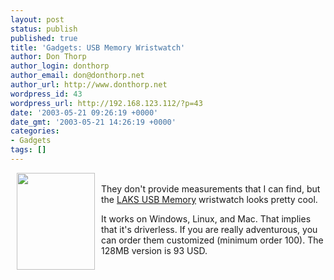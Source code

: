 ```yaml
---
layout: post
status: publish
published: true
title: 'Gadgets: USB Memory Wristwatch'
author: Don Thorp
author_login: donthorp
author_email: don@donthorp.net
author_url: http://www.donthorp.net
wordpress_id: 43
wordpress_url: http://192.168.123.112/?p=43
date: '2003-05-21 09:26:19 +0000'
date_gmt: '2003-05-21 14:26:19 +0000'
categories:
- Gadgets
tags: []
---
```

<p>
<img src="http://www.laks.com/new.images/images_2002_10/front_memory_neu.jpg" width="125" height="155" align="left" hspace="10" /><br />
They don't provide measurements that I can find, but the <a href="http://www.laks.com" target="_blank">LAKS USB Memory</a> wristwatch looks pretty cool.</p>
<p>
It works on Windows, Linux, and Mac. That implies that it's driverless. If you are really adventurous, you can order them customized (minimum order 100). The 128MB version is 93 USD.</p>
